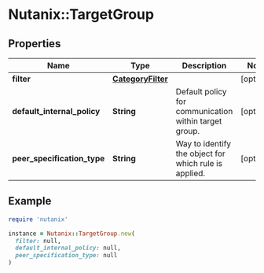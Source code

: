 # Nutanix::TargetGroup

## Properties

| Name | Type | Description | Notes |
| ---- | ---- | ----------- | ----- |
| **filter** | [**CategoryFilter**](CategoryFilter.md) |  | [optional] |
| **default_internal_policy** | **String** | Default policy for communication within target group. | [optional] |
| **peer_specification_type** | **String** | Way to identify the object for which rule is applied. | [optional] |

## Example

```ruby
require 'nutanix'

instance = Nutanix::TargetGroup.new(
  filter: null,
  default_internal_policy: null,
  peer_specification_type: null
)
```

